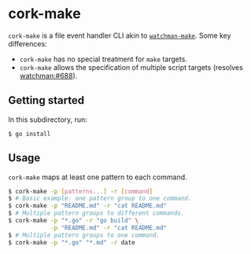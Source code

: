 # cork-make

`cork-make` is a file event handler CLI akin to [`watchman-make`](https://facebook.github.io/watchman/docs/watchman-make.html). Some key differences:

+ `cork-make` has no special treatment for `make` targets.
+ `cork-make` allows the specification of multiple script targets (resolves [watchman:#688](https://github.com/facebook/watchman/issues/688)).

## Getting started

In this subdirectory, run:

```
$ go install
```

## Usage

`cork-make` maps at least one pattern to each command.

```bash
$ cork-make -p [patterns...] -r [command]
$ # Basic example: one pattern group to one command.
$ cork-make -p "README.md" -r "cat README.md"
$ # Multiple pattern groups to different commands.
$ cork-make -p "*.go" -r "go build" \
            -p "README.md" -r "cat README.md"
$ # Multiple pattern groups to one command.
$ cork-make -p "*.go" "*.md" -r date
```

